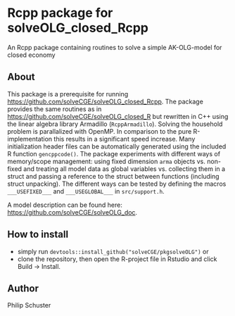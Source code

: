 # Rcpp package for solveOLG_closed_Rcpp
An Rcpp package containing routines to solve a simple AK-OLG-model for closed economy

## About
This package is a prerequisite for running <https://github.com/solveCGE/solveOLG_closed_Rcpp>. The package provides the same routines as in <https://github.com/solveCGE/solveOLG_closed_R> but rewritten in C++ using the linear algebra library Armadillo (`RcppArmadillo`). Solving the household problem is parallalized with OpenMP. In comparison to the pure R-implementation this results in a significant speed increase. Many initialization header files can be automatically generated using the included R function `gencppcode()`. The package experiments with different ways of memory/scope management: using fixed dimension `arma` objects vs. non-fixed and treating all model data as global variables vs. collecting them in a struct and passing a reference to the struct between functions (including struct unpacking). The different ways can be tested by defining the macros `___USEFIXED___` and `___USEGLOBAL___` in `src/support.h`.

A model description can be found here: <https://github.com/solveCGE/solveOLG_doc>.

## How to install

- simply run `devtools::install_github("solveCGE/pkgsolveOLG")` or
- clone the repository, then open the R-project file in Rstudio and click Build -> Install.

## Author
Philip Schuster
